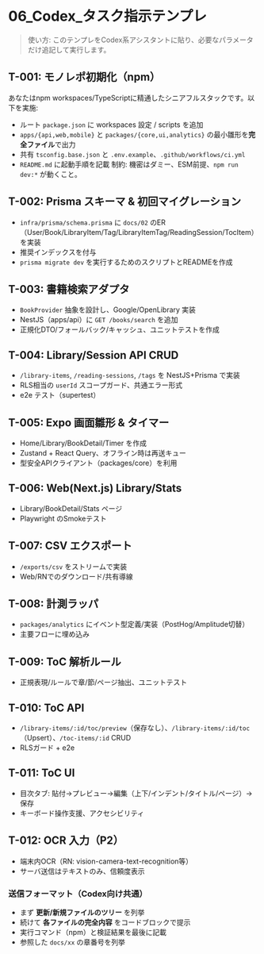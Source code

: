 # 06_Codex_タスク指示テンプレ

> 使い方: このテンプレをCodex系アシスタントに貼り、必要なパラメータだけ追記して実行します。

## T-001: モノレポ初期化（npm）
あなたはnpm workspaces/TypeScriptに精通したシニアフルスタックです。以下を実施:
- ルート `package.json` に workspaces 設定 / scripts を追加
- `apps/{api,web,mobile}` と `packages/{core,ui,analytics}` の最小雛形を**完全ファイル**で出力
- 共有 `tsconfig.base.json` と `.env.example`、`.github/workflows/ci.yml`
- `README.md` に起動手順を記載
制約: 機密はダミー、ESM前提、`npm run dev:*` が動くこと。

## T-002: Prisma スキーマ & 初回マイグレーション
- `infra/prisma/schema.prisma` に `docs/02` のER（User/Book/LibraryItem/Tag/LibraryItemTag/ReadingSession/TocItem）を実装
- 推奨インデックスを付与
- `prisma migrate dev` を実行するためのスクリプトとREADMEを作成

## T-003: 書籍検索アダプタ
- `BookProvider` 抽象を設計し、Google/OpenLibrary 実装
- NestJS（apps/api）に `GET /books/search` を追加
- 正規化DTO/フォールバック/キャッシュ、ユニットテストを作成

## T-004: Library/Session API CRUD
- `/library-items`, `/reading-sessions`, `/tags` を NestJS+Prisma で実装
- RLS相当の `userId` スコープガード、共通エラー形式
- e2e テスト（supertest）

## T-005: Expo 画面雛形 & タイマー
- Home/Library/BookDetail/Timer を作成
- Zustand + React Query、オフライン時は再送キュー
- 型安全APIクライアント（packages/core）を利用

## T-006: Web(Next.js) Library/Stats
- Library/BookDetail/Stats ページ
- Playwright のSmokeテスト

## T-007: CSV エクスポート
- `/exports/csv` をストリームで実装
- Web/RNでのダウンロード/共有導線

## T-008: 計測ラッパ
- `packages/analytics` にイベント型定義/実装（PostHog/Amplitude切替）
- 主要フローに埋め込み

## T-009: ToC 解析ルール
- 正規表現/ルールで章/節/ページ抽出、ユニットテスト

## T-010: ToC API
- `/library-items/:id/toc/preview`（保存なし）、`/library-items/:id/toc`（Upsert）、`/toc-items/:id` CRUD
- RLSガード + e2e

## T-011: ToC UI
- 目次タブ: 貼付→プレビュー→編集（上下/インデント/タイトル/ページ）→保存
- キーボード操作支援、アクセシビリティ

## T-012: OCR 入力（P2）
- 端末内OCR（RN: vision-camera-text-recognition等）
- サーバ送信はテキストのみ、信頼度表示

### 送信フォーマット（Codex向け共通）
- まず **更新/新規ファイルのツリー** を列挙
- 続けて **各ファイルの完全内容** をコードブロックで提示
- 実行コマンド（npm）と検証結果を最後に記載
- 参照した `docs/xx` の章番号を列挙

